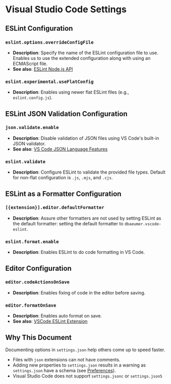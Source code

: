 # Visual Studio Code Settings

## ESLint Configuration

### `eslint.options.overrideConfigFile`
- **Description**: Specify the name of the ESLint configuration file to use. Enables us to use the extended configuration along with using an ECMAScript file.
- **See also**: [ESLint Node.js API](https://eslint.org/docs/latest/integrate/nodejs-api#-new-eslintoptions)

### `eslint.experimental.useFlatConfig`
- **Description**: Enables using newer flat ESLint files (e.g., `eslint.config.js`).

## ESLint JSON Validation Configuration

### `json.validate.enable`
- **Description**: Disable validation of JSON files using VS Code's built-in JSON validator.
- **See also**: [VS Code JSON Language Features](https://code.visualstudio.com/Docs/languages/json#_intellisense-and-validation)

### `eslint.validate`
- **Description**: Configure ESLint to validate the provided file types. Default for non-flat configuration is `.js`, `.mjs`, and `.cjs`.

## ESLint as a Formatter Configuration

### `[{extension}].editor.defaultFormatter`
- **Description**: Assure other formatters are not used by setting ESLint as the default formatter: setting the default formatter to `dbaeumer.vscode-eslint`.

### `eslint.format.enable`
- **Description**: Enables ESLint to do code formatting in VS Code.

## Editor Configuration

### `editor.codeActionsOnSave`
- **Description**: Enables fixing of code in the editor before saving.

### `editor.formatOnSave`
- **Description**: Enables auto format on save.
- **See also**: [VSCode ESLint Extension](https://marketplace.visualstudio.com/items?itemName=dbaeumer.vscode-eslint)


## Why This Document

Documenting options in `settings.json` help others come up to speed faster.

* Files with `json` extensions can not have comments.
* Adding new properties to `settings.json` results in a warning as `settings.json` have a schema (see [Preferences](https://github.com/microsoft/vscode/blob/2ae55bc71641241d99cd1c79849c9823426790f2/src/vs/workbench/services/preferences/common/preferences.ts)).
* Visual Studio Code does not support `settings.jsonc` or `settings.json5`
